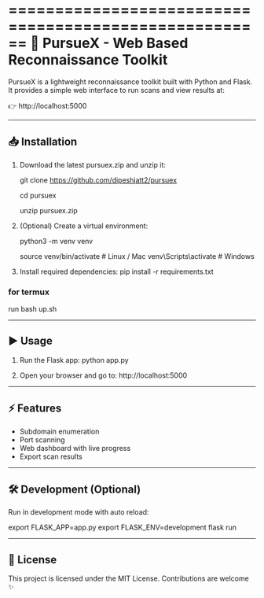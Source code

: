 ======================================================
 🚀 PursueX - Web Based Reconnaissance Toolkit
======================================================

PursueX is a lightweight reconnaissance toolkit built with
Python and Flask. It provides a simple web interface to
run scans and view results at:

   👉 http://localhost:5000

------------------------------------------------------
📥 Installation
------------------------------------------------------

1. Download the latest pursuex.zip and unzip it:


   git clone https://github.com/dipeshjatt2/pursuex


   cd pursuex 


   unzip pursuex.zip


 

2. (Optional) Create a virtual environment:


   python3 -m venv venv


   source venv/bin/activate      # Linux / Mac
   venv\Scripts\activate         # Windows

3. Install required dependencies:
   pip install -r requirements.txt


### for termux 


run bash up.sh


------------------------------------------------------
▶️ Usage
------------------------------------------------------

1. Run the Flask app:
   python app.py

2. Open your browser and go to:
   http://localhost:5000

------------------------------------------------------
⚡ Features
------------------------------------------------------

- Subdomain enumeration
- Port scanning
- Web dashboard with live progress
- Export scan results

------------------------------------------------------
🛠 Development (Optional)
------------------------------------------------------

Run in development mode with auto reload:

   export FLASK_APP=app.py
   export FLASK_ENV=development
   flask run

------------------------------------------------------
📜 License
------------------------------------------------------

This project is licensed under the MIT License.
Contributions are welcome ✨
